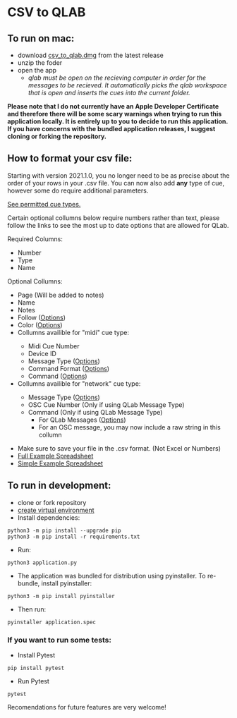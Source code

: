 # CSV to QLAB

## To run on mac:
- download [csv_to_qlab.dmg](https://github.com/fross123/csv_to_qlab/releases/latest/download/CSV-To-QLab.dmg) from the latest release
- unzip the foder
- open the app
    - *qlab must be open on the recieving computer in order for the messages to be recieved. It automatically picks the qlab workspace that is open and inserts the cues into the current folder.*

**Please note that I do not currently have an Apple Developer Certificate and therefore there will be some scary warnings when trying to run this application locally. It is entirely up to you to decide to run this application. If you have concerns with the bundled application releases, I suggest cloning or forking the repository.**


## How to format your csv file:
Starting with version 2021.1.0, you no longer need to be as precise about the order of your rows in your .csv file. You can now also add **any** type of cue, however some do require additional parameters.
<p><a href="https://qlab.app/docs/v4/scripting/osc-dictionary-v4/#workspaceidnew-cue_type" target="_blank">See permitted cue types.</a></p>
<p>Certain optional collumns below require numbers rather than text, please follow the links to see the most up to date options that are allowed for QLab.</p>

<p>Required Columns:</p>
<ul>
    <li>Number</li>
    <li>Type</li>
    <li>Name</li>
</ul>

<p>Optional Collumns:</p>
<ul>
    <li>Page (Will be added to notes)</li>
    <li>Name</li>
    <li>Notes</li>
    <li>Follow (<a href="https://qlab.app/docs/v4/scripting/osc-dictionary-v4/#cuecue_numbercontinuemode-number" target="_blank">Options</a>)</li>
    <li>Color (<a href="https://qlab.app/docs/v4/scripting/osc-dictionary-v4/#cuecue_numbercolorname-string" target="_blank">Options</a>)</li>
    <li>Collumns availible for "midi" cue type:</li>
    <ul>
        <li>Midi Cue Number</li>
        <li>Device ID</li>
        <li>Message Type (<a href="https://qlab.app/docs/v4/scripting/osc-dictionary-v4/#cuecue_numbermessagetype-number-1" target="_blank">Options</a>)</li>
        <li>Command Format (<a href="https://qlab.app/docs/v4/scripting/osc-dictionary-v4/#cuecue_numbercommandformat-number" target="_blank">Options</a>)</li>
        <li>Command (<a href="https://qlab.app/docs/v4/scripting/osc-dictionary-v4/#cuecue_numbercommand-number" target="_blank">Options</a>)</li>
    </ul>
    <li>Collumns availible for "network" cue type:</li>
    <ul>
        <li>Message Type (<a href="https://qlab.app/docs/v4/scripting/osc-dictionary-v4/#cuecue_numbermessagetype-number" target="_blank">Options</a>)</li>
        <li>OSC Cue Number (Only if using QLab Message Type)</li>
        <li>Command (Only if using QLab Message Type)
            <ul>
                <li>For QLab Messages (<a href="https://qlab.app/docs/v4/scripting/osc-dictionary-v4/#cuecue_numberqlabcommand-number" target="_blank">Options</a>)
                </li>
                <li>For an OSC message, you may now include a raw string in this collumn</li>
            </ul>
    </ul>
</ul>

- Make sure to save your file in the .csv format. (Not Excel or Numbers)
- [Full Example Spreadsheet](https://github.com/fross123/csv_to_qlab/blob/master/static/example_file/example.csv)
- [Simple Example Spreadsheet](https://github.com/fross123/csv_to_qlab/blob/master/static/example_file/simple.csv)


## To run in development:
- clone or fork repository
- [create virtual environment](https://packaging.python.org/guides/installing-using-pip-and-virtual-environments/#creating-a-virtual-environment)
- Install dependencies:
```
python3 -m pip install --upgrade pip
python3 -m pip install -r requirements.txt
```
- Run:
```
python3 application.py
```

- The application was bundled for distribution using pyinstaller. To re-bundle, install pyinstaller:
```
python3 -m pip install pyinstaller
```
- Then run:
```
pyinstaller application.spec
```


### If you want to run some tests:
- Install Pytest
```
pip install pytest
```

- Run Pytest
```
pytest
```

Recomendations for future features are very welcome!
